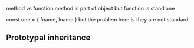method vs function
method is part of object but function is standlone

const one = {
    fname,
    lname
}
but the problem here is they are not standard

## Prototypal inheritance